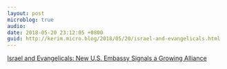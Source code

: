 ```yaml
---
layout: post
microblog: true
audio: 
date: 2018-05-20 23:12:05 +0800
guid: http://kerim.micro.blog/2018/05/20/israel-and-evangelicals.html
---
```

[Israel and Evangelicals: New U.S. Embassy Signals a Growing Alliance](https://www.nytimes.com/2018/05/19/world/middleeast/netanyahu-evangelicals-embassy.html)
